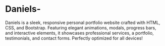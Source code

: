 # Daniels-
 Daniels is a sleek, responsive personal portfolio website crafted with HTML, CSS, and Bootstrap. Featuring elegant animations, modals, progress bars, and interactive elements, it showcases professional services, a portfolio, testimonials, and contact forms. Perfectly optimized for all devices!
